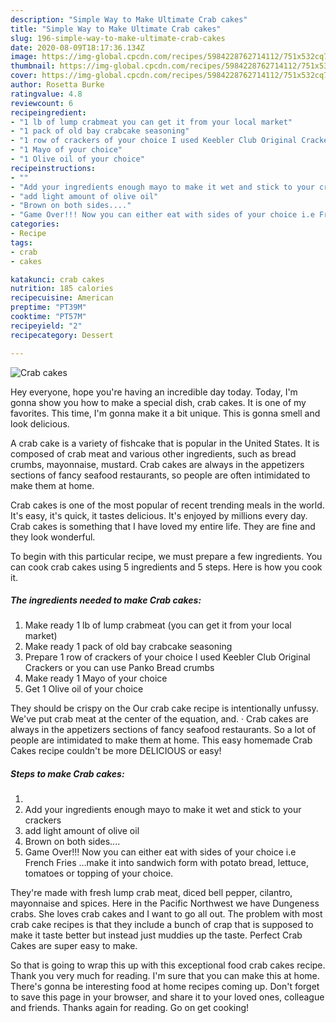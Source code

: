 ```yaml
---
description: "Simple Way to Make Ultimate Crab cakes"
title: "Simple Way to Make Ultimate Crab cakes"
slug: 196-simple-way-to-make-ultimate-crab-cakes
date: 2020-08-09T18:17:36.134Z
image: https://img-global.cpcdn.com/recipes/5984228762714112/751x532cq70/crab-cakes-recipe-main-photo.jpg
thumbnail: https://img-global.cpcdn.com/recipes/5984228762714112/751x532cq70/crab-cakes-recipe-main-photo.jpg
cover: https://img-global.cpcdn.com/recipes/5984228762714112/751x532cq70/crab-cakes-recipe-main-photo.jpg
author: Rosetta Burke
ratingvalue: 4.8
reviewcount: 6
recipeingredient:
- "1 lb of lump crabmeat you can get it from your local market"
- "1 pack of old bay crabcake seasoning"
- "1 row of crackers of your choice I used Keebler Club Original Crackers or you can use Panko Bread crumbs"
- "1 Mayo of your choice"
- "1 Olive oil of your choice"
recipeinstructions:
- ""
- "Add your ingredients enough mayo to make it wet and stick to your crackers"
- "add light amount of olive oil"
- "Brown on both sides...."
- "Game Over!!! Now you can either eat with sides of your choice i.e French Fries ...make it into sandwich form with potato bread, lettuce, tomatoes or topping of your choice."
categories:
- Recipe
tags:
- crab
- cakes

katakunci: crab cakes 
nutrition: 185 calories
recipecuisine: American
preptime: "PT39M"
cooktime: "PT57M"
recipeyield: "2"
recipecategory: Dessert

---
```



![Crab cakes](https://img-global.cpcdn.com/recipes/5984228762714112/751x532cq70/crab-cakes-recipe-main-photo.jpg)

Hey everyone, hope you're having an incredible day today. Today, I'm gonna show you how to make a special dish, crab cakes. It is one of my favorites. This time, I'm gonna make it a bit unique. This is gonna smell and look delicious.

A crab cake is a variety of fishcake that is popular in the United States. It is composed of crab meat and various other ingredients, such as bread crumbs, mayonnaise, mustard. Crab cakes are always in the appetizers sections of fancy seafood restaurants, so people are often intimidated to make them at home.

Crab cakes is one of the most popular of recent trending meals in the world. It's easy, it's quick, it tastes delicious. It's enjoyed by millions every day. Crab cakes is something that I have loved my entire life. They are fine and they look wonderful.


To begin with this particular recipe, we must prepare a few ingredients. You can cook crab cakes using 5 ingredients and 5 steps. Here is how you cook it.

<!--inarticleads1-->

##### The ingredients needed to make Crab cakes:

1. Make ready 1 lb of lump crabmeat (you can get it from your local market)
1. Make ready 1 pack of old bay crabcake seasoning
1. Prepare 1 row of crackers of your choice I used Keebler Club Original Crackers or you can use Panko Bread crumbs
1. Make ready 1 Mayo of your choice
1. Get 1 Olive oil of your choice


They should be crispy on the Our crab cake recipe is intentionally unfussy. We&#39;ve put crab meat at the center of the equation, and. · Crab cakes are always in the appetizers sections of fancy seafood restaurants. So a lot of people are intimidated to make them at home. This easy homemade Crab Cakes recipe couldn&#39;t be more DELICIOUS or easy! 

<!--inarticleads2-->

##### Steps to make Crab cakes:

1. 
1. Add your ingredients enough mayo to make it wet and stick to your crackers
1. add light amount of olive oil
1. Brown on both sides....
1. Game Over!!! Now you can either eat with sides of your choice i.e French Fries ...make it into sandwich form with potato bread, lettuce, tomatoes or topping of your choice.


They&#39;re made with fresh lump crab meat, diced bell pepper, cilantro, mayonnaise and spices. Here in the Pacific Northwest we have Dungeness crabs. She loves crab cakes and I want to go all out. The problem with most crab cake recipes is that they include a bunch of crap that is supposed to make it taste better but instead just muddies up the taste. Perfect Crab Cakes are super easy to make. 

So that is going to wrap this up with this exceptional food crab cakes recipe. Thank you very much for reading. I'm sure that you can make this at home. There's gonna be interesting food at home recipes coming up. Don't forget to save this page in your browser, and share it to your loved ones, colleague and friends. Thanks again for reading. Go on get cooking!
